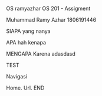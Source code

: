 OS ramyazhar
OS 201 - Assigment

Muhammad Ramy Azhar 1806191446

SIAPA
yang nanya

APA
hah kenapa

MENGAPA
Karena adasdasd

TEST

Navigasi

Home.
Url.
END
